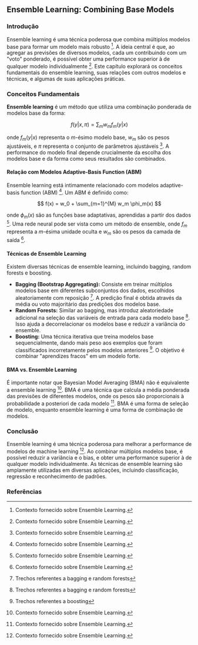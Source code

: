 ## Ensemble Learning: Combining Base Models

### Introdução
Ensemble learning é uma técnica poderosa que combina múltiplos modelos base para formar um modelo mais robusto [^1]. A ideia central é que, ao agregar as previsões de diversos modelos, cada um contribuindo com um "voto" ponderado, é possível obter uma performance superior à de qualquer modelo individualmente [^1]. Este capítulo explorará os conceitos fundamentais do ensemble learning, suas relações com outros modelos e técnicas, e algumas de suas aplicações práticas.

### Conceitos Fundamentais

**Ensemble learning** é um método que utiliza uma combinação ponderada de modelos base da forma:

$$ f(y|x, \pi) = \sum_{m} w_m f_m(y|x) $$

onde $f_m(y|x)$ representa o *m*-ésimo modelo base, $w_m$ são os pesos ajustáveis, e $\pi$ representa o conjunto de parâmetros ajustáveis [^1].  A performance do modelo final depende crucialmente da escolha dos modelos base e da forma como seus resultados são combinados.

#### Relação com Modelos Adaptive-Basis Function (ABM)
Ensemble learning está intimamente relacionado com modelos adaptive-basis function (ABM) [^1]. Um ABM é definido como:

$$ f(x) = w_0 + \sum_{m=1}^{M} w_m \phi_m(x) $$

onde $\phi_m(x)$ são as funções base adaptativas, aprendidas a partir dos dados [^1]. Uma rede neural pode ser vista como um método de ensemble, onde $f_m$ representa a *m*-ésima unidade oculta e $w_m$ são os pesos da camada de saída [^1].

#### Técnicas de Ensemble Learning
Existem diversas técnicas de ensemble learning, incluindo bagging, random forests e boosting.

*   **Bagging (Bootstrap Aggregating):** Consiste em treinar múltiplos modelos base em diferentes subconjuntos dos dados, escolhidos aleatoriamente com reposição [^5]. A predição final é obtida através da média ou voto majoritário das predições dos modelos base.
*   **Random Forests:** Similar ao bagging, mas introduz aleatoriedade adicional na seleção das variáveis de entrada para cada modelo base [^5]. Isso ajuda a decorrelacionar os modelos base e reduzir a variância do ensemble.
*   **Boosting:** Uma técnica iterativa que treina modelos base sequencialmente, dando mais peso aos exemplos que foram classificados incorretamente pelos modelos anteriores [^12]. O objetivo é combinar "aprendizes fracos" em um modelo forte.

#### BMA vs. Ensemble Learning
É importante notar que Bayesian Model Averaging (BMA) não é equivalente a ensemble learning [^1]. BMA é uma técnica que calcula a média ponderada das previsões de diferentes modelos, onde os pesos são proporcionais à probabilidade a posteriori de cada modelo [^1]. BMA é uma forma de seleção de modelo, enquanto ensemble learning é uma forma de combinação de modelos.

### Conclusão
Ensemble learning é uma técnica poderosa para melhorar a performance de modelos de machine learning [^1]. Ao combinar múltiplos modelos base, é possível reduzir a variância e o bias, e obter uma performance superior à de qualquer modelo individualmente. As técnicas de ensemble learning são amplamente utilizadas em diversas aplicações, incluindo classificação, regressão e reconhecimento de padrões.

### Referências
[^1]: Contexto fornecido sobre Ensemble Learning.
[^5]: Trechos referentes a bagging e random forests
[^12]: Trechos referentes a boosting
<!-- END -->